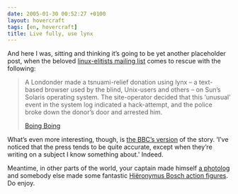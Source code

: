 ```yaml
---
date: 2005-01-30 00:52:27 +0100
layout: hovercraft
tags: [en, hovercraft]
title: Live fully, use lynx
---
```


And here I was, sitting and thinking it’s going to be yet another placeholder post, when the beloved [linux-elitists mailing list](http://zgp.org/mailman/listinfo/linux-elitists/ 'An experiment in MUA-based list moderation') comes to rescue with the following:

> A Londonder made a tsnuami-relief donation using lynx – a text-based browser used by the blind, Unix-users and others – on Sun’s Solaris operating system. The site-operator decided that this ‘unusual’ event in the system log indicated a hack-attempt, and the police broke down the donor’s door and arrested him.
>
> [Boing Boing](http://boingboing.net/2005/01/27/jailed_for_using_a_n.html 'Jailed for using a nonstandard browser')

What’s even more interesting, though, is [the BBC’s version](http://news.bbc.co.uk/1/hi/england/london/4195339.stm 'Tsunami fund ‘hacking’ is probed') of the story. ‘I’ve noticed that the press tends to be quite accurate, except when they’re writing on a subject I know something about.’ Indeed.

Meantime, in other parts of the world, your captain made himself [a photolog](/1-125 '1/125') and somebody else made some fantastic [Hiëronymus Bosch action figures](http://3d-mouseion.com/engels/bosch_eng.htm 'via Boing Boing, as well'). Do enjoy.
